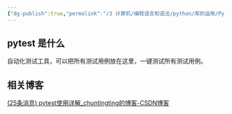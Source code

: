 ```yaml
---
{"dg-publish":true,"permalink":"/3 计算机/编程语言和语法/python/库的运用/Python pytest/","title":"Python pytest"}
---
```



## pytest 是什么
自动化测试工具，可以把所有测试用例放在这里，一键测试所有测试用例。
## 相关博客
[(25条消息) pytest使用详解_chuntingting的博客-CSDN博客](https://blog.csdn.net/chuntingting/article/details/127192385)